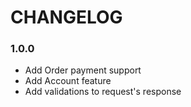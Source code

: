 # CHANGELOG 

### 1.0.0
* Add Order payment support
* Add Account feature
* Add validations to request's response